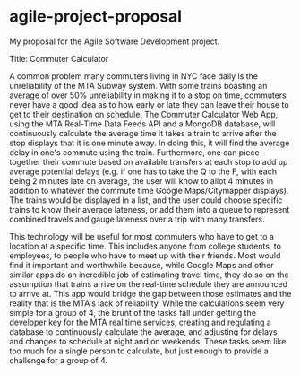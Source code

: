 # agile-project-proposal
My proposal for the Agile Software Development project. 



Title: Commuter Calculator 



  A common problem many commuters living in NYC face daily is the unreliability of the MTA Subway system. With some trains boasting an average of over 50% unreliability in making it to a stop on time, commuters never have a good idea as to how early or late they can leave their house to get to their destination on schedule. The Commuter Calculator Web App, using the MTA Real-Time Data Feeds API and a MongoDB database, will continuously calculate the average time it takes a train to arrive after the stop displays that it is one minute away. In doing this, it will find the average delay in one's commute using the train. Furthermore, one can piece together their commute based on available transfers at each stop to add up average potential delays (e.g. if one has to take the Q to the F, with each being 2 minutes late on average, the user will know to allot 4 minutes in addition to whatever the commute time Google Maps/Citymapper displays). The trains would be displayed in a list, and the user could choose specific trains to know their average lateness, or add them into a queue to represent combined travels and gauge lateness over a trip with many transfers.
  
  
   This technology will be useful for most commuters who have to get to a location at a specific time. This includes anyone from college students, to employees, to people who have to meet up with their friends. Most would find it important and worthwhile because, while Google Maps and other similar apps do an incredible job of estimating travel time, they do so on the assumption that trains arrive on the real-time schedule they are announced to arrive at. This app would bridge the gap between those estimates and the reality that is the MTA's lack of reliability. While the calculations seem very simple for a group of 4, the brunt of the tasks fall under getting the developer key for the MTA real time services, creating and regulating a database to continuously calculate the average, and adjusting for delays and changes to schedule at night and on weekends. These tasks seem like too much for a single person to calculate, but just enough to provide a challenge for a group of 4. 
